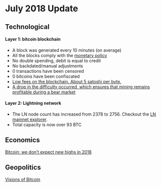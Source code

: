 # July 2018 Update

## Technological

#### Layer 1: bitcoin blockchain

* A block was generated every 10 minutes (on average)
* All the blocks comply with the [monetary policy](https://en.bitcoin.it/w/images/en/4/42/Controlled_supply-supply_over_block_height.png)
* No double spending, debit is equal to credit
* No backdated/manual adjustments
* 0 transactions have been censored
* 0 bitcoins have been confiscated
* [Low fees on the blockchain. About 5 satoshi per byte.](https://jochen-hoenicke.de/queue/#0,all)
* [A drop in the difficulty occurred, which ensures that mining remains profitable during a bear market](https://bitcoinwisdom.com/bitcoin/difficulty)

#### Layer 2: Lightning network

* The LN node count has increased from 2378 to 2756. Checkout the [LN mainnet explorer](https://lnmainnet.gaben.win/).
* Total capacity is now over 93 BTC

## Economics

[Bitcoin: we don't expect new highs in 2018](https://medium.com/@tuurdemeester/bitcoin-we-dont-expect-new-highs-in-2018-97e6a7a385f7)

## Geopolitics

[Visions of Bitcoin](https://medium.com/@nic__carter/visions-of-bitcoin-4b7b7cbcd24c)
